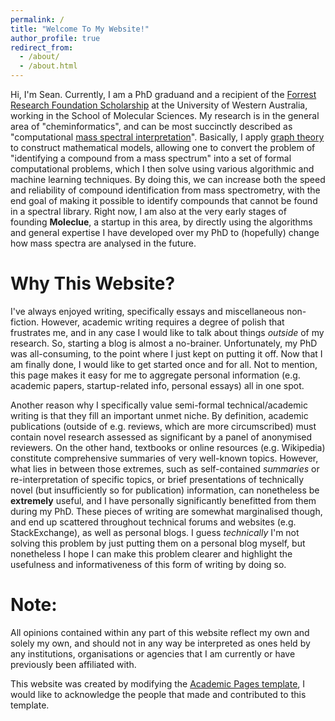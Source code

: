 ```yaml
---
permalink: /
title: "Welcome To My Website!"
author_profile: true
redirect_from: 
  - /about/
  - /about.html
---
```

Hi, I'm Sean. Currently, I am a PhD graduand and a recipient of the [Forrest Research Foundation Scholarship](https://forrestresearch.org.au/profiles/wei-ming-sean-li/) at the University of Western Australia, working in the School of Molecular Sciences. My research is in the general area of "cheminformatics", and can be most succinctly described as "computational [mass spectral interpretation](https://en.wikipedia.org/wiki/Mass_spectral_interpretation)". Basically, I apply [graph theory](https://en.wikipedia.org/wiki/Graph_theory) to construct mathematical models, allowing one to convert the problem of "identifying a compound from a mass spectrum" into a set of formal computational problems, which I then solve using various algorithmic and machine learning techniques. By doing this, we can increase both the speed and reliability of compound identification from mass spectrometry, with the end goal of making it possible to identify compounds that cannot be found in a spectral library. Right now, I am also at the very early stages of founding **Moleclue**, a startup in this area, by directly using the algorithms and general expertise I have developed over my PhD to (hopefully) change how mass spectra are analysed in the future. 

Why This Website?
======
I've always enjoyed writing, specifically essays and miscellaneous non-fiction. However, academic writing requires a degree of polish that frustrates me, and in any case I would like to talk about things *outside* of my research. So, starting a blog is almost a no-brainer. Unfortunately, my PhD was all-consuming, to the point where I just kept on putting it off. Now that I am finally done, I would like to get started once and for all. Not to mention, this page makes it easy for me to aggregate personal information (e.g. academic papers, startup-related info, personal essays) all in one spot. 

Another reason why I specifically value semi-formal technical/academic writing is that they fill an important unmet niche. By definition, academic publications (outside of e.g. reviews, which are more circumscribed) must contain novel research assessed as significant by a panel of anonymised reviewers. On the other hand, textbooks or online resources (e.g. Wikipedia) constitute comprehensive summaries of very well-known topics. However, what lies in between those extremes, such as self-contained *summaries* or re-interpretation of specific topics, or brief presentations of technically novel (but insufficiently so for publication) information, can nonetheless be **extremely** useful, and I have personally significantly benefitted from them during my PhD. These pieces of writing are somewhat marginalised though, and end up scattered throughout technical forums and websites (e.g. StackExchange), as well as personal blogs. I guess *technically* I'm not solving this problem by just putting them on a personal blog myself, but nonetheless I hope I can make this problem clearer and highlight the usefulness and informativeness of this form of writing by doing so. 

Note:
======
All opinions contained within any part of this website reflect my own and solely my own, and should not in any way be interpreted as ones held by any institutions, organisations or agencies that I am currently or have previously been affiliated with.

This website was created by modifying the [Academic Pages template](https://github.com/academicpages/academicpages.github.io), I would like to acknowledge the people that made and contributed to this template. 
